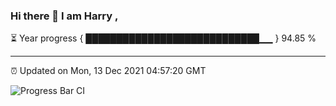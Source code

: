 ### Hi there 👋 I am Harry , 

⏳ Year progress { ████████████████████████████▁▁ } 94.85 %

---

⏰ Updated on Mon, 13 Dec 2021 04:57:20 GMT

![Progress Bar CI](https://github.com/duykhang68/duykhang68/workflows/Progress%20Bar%20CI/badge.svg)
